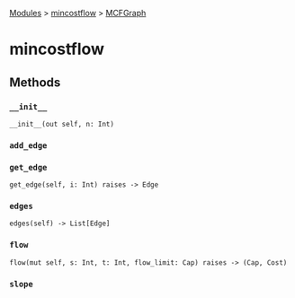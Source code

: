[Modules](../index.md) > [mincostflow](./index.md) > [MCFGraph]()

# mincostflow

## Methods

### `__init__`

```
__init__(out self, n: Int)
```

### `add_edge`

### `get_edge`

```
get_edge(self, i: Int) raises -> Edge
```

### `edges`

```
edges(self) -> List[Edge]
```

### `flow`

```
flow(mut self, s: Int, t: Int, flow_limit: Cap) raises -> (Cap, Cost)
```

### `slope`
